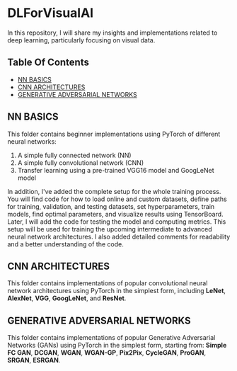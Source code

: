 # DLForVisualAI

In this repository, I will share my insights and implementations related to deep learning, particularly focusing on visual data.

## Table Of Contents
- [NN BASICS](#nn-basics)
- [CNN ARCHITECTURES](#cnn-architectures)
- [GENERATIVE ADVERSARIAL NETWORKS](#generative-adversarial-networks)

## NN BASICS
This folder contains beginner implementations using PyTorch of different neural networks:
1. A simple fully connected network (NN)
2. A simple fully convolutional network (CNN)
3. Transfer learning using a pre-trained VGG16 model and GoogLeNet model

In addition, I've added the complete setup for the whole training process. You will find code for how to load online and custom datasets, define paths for training, validation, and testing datasets, set hyperparameters, train models, find optimal parameters, and visualize results using TensorBoard. Later, I will add the code for testing the model and computing metrics. This setup will be used for training the upcoming intermediate to advanced neural network architectures. I also added detailed comments for readability and a better understanding of the code.

## CNN ARCHITECTURES
This folder contains implementations of popular convolutional neural network architectures using PyTorch in the simplest form, including __LeNet__, __AlexNet__, __VGG__, __GoogLeNet__, and __ResNet__.


## GENERATIVE ADVERSARIAL NETWORKS
This folder contains implementations of popular Generative Adversarial Networks (GANs) using PyTorch in the simplest form, starting from: **Simple FC GAN**, **DCGAN**, **WGAN**, **WGAN-GP**, **Pix2Pix**, **CycleGAN**, **ProGAN**, **SRGAN**, **ESRGAN**.

